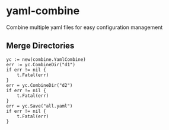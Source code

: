 # yaml-combine
Combine multiple yaml files for easy configuration management

## Merge Directories


    yc := new(combine.YamlCombine)
	err := yc.CombineDir("d1")
	if err != nil {
		t.Fatal(err)
	}
	err = yc.CombineDir("d2")
	if err != nil {
		t.Fatal(err)
	}
	err = yc.Save("all.yaml")
	if err != nil {
		t.Fatal(err)
	}

